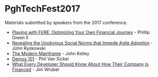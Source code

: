 # PghTechFest2017
Materials submitted by speakers from the 2017 conference.

 * [Playing with FI/RE: Optimizing Your Own Financial Journey](https://github.com/phillipgreenii/talks/blob/master/playing-with-fire-optimizing-your-own-financial-journey/README.md) - Phillip Green II
 * [Revealing the Unobvious Social Norms that Impede Agile Adoption](Social%20Norms%20Presentation%20for%20post.pdf) - John Ryskowski
 * [The Modern Mainframe](The%20Modern%20Mainframe.pdf) - John Kelley
 * [Demos 101](Summa%2C%20Effective%20Demos.pptx) - Phil Van Sickel
 * [What Every Developer Should Know About How Their Company Is Financed](https://slides.com/jameswrubel/financing_for_technical_staff) - Jim Wrubel
